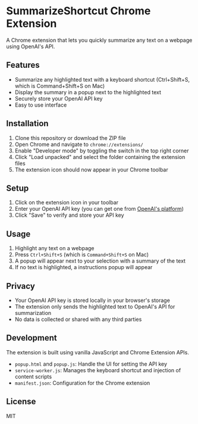 # SummarizeShortcut Chrome Extension

A Chrome extension that lets you quickly summarize any text on a webpage using OpenAI's API.

## Features

- Summarize any highlighted text with a keyboard shortcut (Ctrl+Shift+S, which is Command+Shift+S on Mac)
- Display the summary in a popup next to the highlighted text
- Securely store your OpenAI API key
- Easy to use interface

## Installation

1. Clone this repository or download the ZIP file
2. Open Chrome and navigate to `chrome://extensions/`
3. Enable "Developer mode" by toggling the switch in the top right corner
4. Click "Load unpacked" and select the folder containing the extension files
5. The extension icon should now appear in your Chrome toolbar

## Setup

1. Click on the extension icon in your toolbar
2. Enter your OpenAI API key (you can get one from [OpenAI's platform](https://platform.openai.com/api-keys))
3. Click "Save" to verify and store your API key

## Usage

1. Highlight any text on a webpage
2. Press `Ctrl+Shift+S` (which is `Command+Shift+S` on Mac)
3. A popup will appear next to your selection with a summary of the text
4. If no text is highlighted, a instructions popup will appear

## Privacy

- Your OpenAI API key is stored locally in your browser's storage
- The extension only sends the highlighted text to OpenAI's API for summarization
- No data is collected or shared with any third parties

## Development

The extension is built using vanilla JavaScript and Chrome Extension APIs.

- `popup.html` and `popup.js`: Handle the UI for setting the API key
- `service-worker.js`: Manages the keyboard shortcut and injection of content scripts
- `manifest.json`: Configuration for the Chrome extension

## License

MIT 